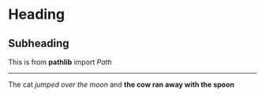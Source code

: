 
# Heading

## Subheading

This is from **pathlib** import *Path*

---------------------
The cat *jumped over the moon* and **the cow ran away with the spoon**
